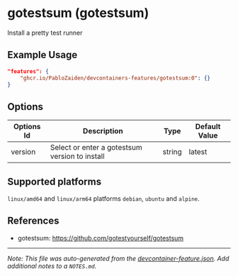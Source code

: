 
# gotestsum (gotestsum)

Install a pretty test runner

## Example Usage

```json
"features": {
    "ghcr.io/PabloZaiden/devcontainers-features/gotestsum:0": {}
}
```

## Options

| Options Id | Description | Type | Default Value |
|-----|-----|-----|-----|
| version | Select or enter a gotestsum version to install | string | latest |

<!-- markdownlint-disable MD041 -->

## Supported platforms

`linux/amd64` and `linux/arm64` platforms `debian`, `ubuntu` and `alpine`.

## References

- gotestsum: <https://github.com/gotestyourself/gotestsum>


---

_Note: This file was auto-generated from the [devcontainer-feature.json](https://github.com/PabloZaiden/devcontainers-features/blob/main/src/gotestsum/devcontainer-feature.json).  Add additional notes to a `NOTES.md`._
